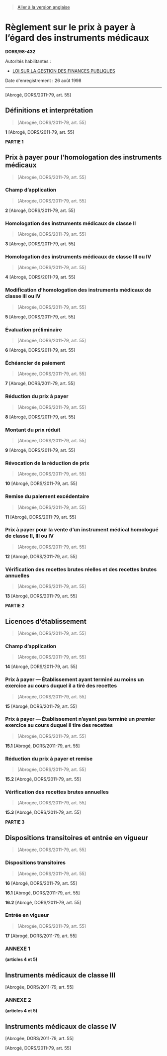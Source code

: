 > [Aller à la version anglaise](/en/Regulations/Statutory%20Orders%20and%20Regulations/98/432.md)

# Règlement sur le prix à payer à l’égard des instruments médicaux

**DORS/98-432**

Autorités habilitantes : 
- [LOI SUR LA GESTION DES FINANCES PUBLIQUES](/fr/Lois/Lois%20révisées%20du%20Canada/F/F-11.md)

Date d'enregistrement : 26 août 1998

----------


[Abrogé, DORS/2011-79, art. 55]



## Définitions et interprétation
> [Abrogée, DORS/2011-79, art. 55]



**1** [Abrogé, DORS/2011-79, art. 55]




**PARTIE 1** 
## Prix à payer pour l’homologation des instruments médicaux
> [Abrogée, DORS/2011-79, art. 55]




### Champ d’application
> [Abrogée, DORS/2011-79, art. 55]



**2** [Abrogé, DORS/2011-79, art. 55]




### Homologation des instruments médicaux de classe II
> [Abrogée, DORS/2011-79, art. 55]



**3** [Abrogé, DORS/2011-79, art. 55]




### Homologation des instruments médicaux de classe III ou IV
> [Abrogée, DORS/2011-79, art. 55]



**4** [Abrogé, DORS/2011-79, art. 55]




### Modification d’homologation des instruments médicaux de classe III ou IV
> [Abrogée, DORS/2011-79, art. 55]



**5** [Abrogé, DORS/2011-79, art. 55]




### Évaluation préliminaire
> [Abrogée, DORS/2011-79, art. 55]



**6** [Abrogé, DORS/2011-79, art. 55]




### Échéancier de paiement
> [Abrogée, DORS/2011-79, art. 55]



**7** [Abrogé, DORS/2011-79, art. 55]




### Réduction du prix à payer
> [Abrogée, DORS/2011-79, art. 55]



**8** [Abrogé, DORS/2011-79, art. 55]




### Montant du prix réduit
> [Abrogée, DORS/2011-79, art. 55]



**9** [Abrogé, DORS/2011-79, art. 55]




### Révocation de la réduction de prix
> [Abrogée, DORS/2011-79, art. 55]



**10** [Abrogé, DORS/2011-79, art. 55]




### Remise du paiement excédentaire
> [Abrogée, DORS/2011-79, art. 55]



**11** [Abrogé, DORS/2011-79, art. 55]




### Prix à payer pour la vente d’un instrument médical homologué de classe II, III ou IV
> [Abrogée, DORS/2011-79, art. 55]



**12** [Abrogé, DORS/2011-79, art. 55]




### Vérification des recettes brutes réelles et des recettes brutes annuelles
> [Abrogée, DORS/2011-79, art. 55]



**13** [Abrogé, DORS/2011-79, art. 55]




**PARTIE 2** 
## Licences d’établissement
> [Abrogée, DORS/2011-79, art. 55]




### Champ d’application
> [Abrogée, DORS/2011-79, art. 55]



**14** [Abrogé, DORS/2011-79, art. 55]




### Prix à payer — Établissement ayant terminé au moins un exercice au cours duquel il a tiré des recettes
> [Abrogée, DORS/2011-79, art. 55]



**15** [Abrogé, DORS/2011-79, art. 55]




### Prix à payer — Établissement n’ayant pas terminé un premier exercice au cours duquel il tire des recettes
> [Abrogée, DORS/2011-79, art. 55]



**15.1** [Abrogé, DORS/2011-79, art. 55]




### Réduction du prix à payer et remise
> [Abrogée, DORS/2011-79, art. 55]



**15.2** [Abrogé, DORS/2011-79, art. 55]




### Vérification des recettes brutes annuelles
> [Abrogée, DORS/2011-79, art. 55]



**15.3** [Abrogé, DORS/2011-79, art. 55]




**PARTIE 3** 
## Dispositions transitoires et entrée en vigueur
> [Abrogée, DORS/2011-79, art. 55]




### Dispositions transitoires
> [Abrogée, DORS/2011-79, art. 55]



**16** [Abrogé, DORS/2011-79, art. 55]



**16.1** [Abrogé, DORS/2011-79, art. 55]



**16.2** [Abrogé, DORS/2011-79, art. 55]




### Entrée en vigueur
> [Abrogée, DORS/2011-79, art. 55]



**17** [Abrogé, DORS/2011-79, art. 55]




### **ANNEXE 1** 
**(articles 4 et 5)**
## Instruments médicaux de classe III
[Abrogée, DORS/2011-79, art. 55]




### **ANNEXE 2** 
**(articles 4 et 5)**
## Instruments médicaux de classe IV
[Abrogée, DORS/2011-79, art. 55]


[Abrogé, DORS/2011-79, art. 55]


